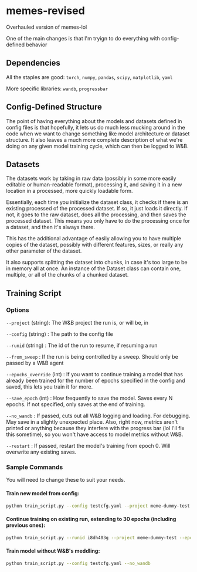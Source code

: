 # memes-revised
Overhauled version of memes-lol

One of the main changes is that I'm tryign to do everything with config-defined behavior

## Dependencies
All the staples are good: `torch`, `numpy`, `pandas`, `scipy`,  `matplotlib`, `yaml`

More specific libraries: `wandb`, `progressbar`

## Config-Defined Structure
The point of having everything about the models and datasets defined in config files is that hopefully, it lets us do much less mucking around in the code when we want to change something like model architecture or dataset structure. It also leaves a much more complete description of what we're doing on any given model training cycle, which can then be logged to W&B.

## Datasets
The datasets work by taking in raw data (possibly in some more easily editable or human-readable format), processing it, and saving it in a new location in a processed, more quickly loadable form. 

Essentially, each time you initialize the dataset class, it checks if there is an existing processed of the processed dataset. If so, it just loads it directly. If not, it goes to the raw dataset, does all the processing, and then saves the processed dataset. This means you only have to do the processing once for a dataset, and then it's always there.

This has the additional advantage of easily allowing you to have multiple copies of the dataset, possibly with different features, sizes, or really any other parameter of the dataset.

It also supports splitting the dataset into chunks, in case it's too large to be in memory all at once. An instance of the Dataset class can contain one, multiple, or all of the chunks of a chunked dataset.

## Training Script

### Options
`--project` (string): The W&B project the run is, or will be, in

`--config` (string) : The path to the config file

`--runid` (string) : The id of the run to resume, if resuming a run

`--from_sweep` : If the run is being controlled by a sweep. Should only be passed by a W&B agent

`--epochs_override` (int) : If you want to continue training a model that has already been trained for the number of epochs specified in the config and saved, this lets you train it for more.

`--save_epoch` (int) : How frequently to save the model. Saves every N epochs. If not specified, only saves at the end of training.

`--no_wandb` : If passed, cuts out all W&B logging and loading. For debugging. May save in a slightly unexpected place. Also, right now, metrics aren't printed or anything because they interfere with the progress bar (lol I'll fix this sometime), so you won't have access to model metrics without W&B.

`--restart` : If passed, restart the model's training from epoch 0. Will overwrite any existing saves.


### Sample Commands
You will need to change these to suit your needs.

#### Train new model from config:

```bash
python train_script.py --config testcfg.yaml --project meme-dummy-test  
```

#### Continue training on existing run, extending to 30 epochs (including previous ones):
```bash
python train_script.py --runid i8dh403g --project meme-dummy-test --epochs_override 30
```

#### Train model without W&B's meddling:
```bash
python train_script.py --config testcfg.yaml --no_wandb
```
